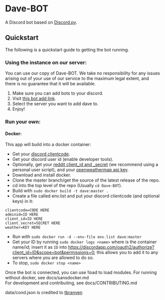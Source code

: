 # Dave-BOT
A Discord bot based on [Discord.py](https://github.com/Rapptz/discord.py).   
## Quickstart  
The following is a quickstart guide to getting the bot running.  
### Using the instance on our server:  
You can use our copy of Dave-BOT. We take no responsibility for any issues arising out of your use of our service to the maximum legal extent, and there is no guarantee that it will be available.  
1. Make sure you can add bots to your discord.
2. Visit [this bot add link](https://discordapp.com/oauth2/authorize?client_id=321704542406443009&scope=bot&permissions=0).  
3. Select the server you want to add dave to.  
4. Enjoy!  

### Run your own:  
#### Docker:  
This app will build into a docker container:
- Get your [discord clientcode](https://discordapp.com/developers/applications/me).
- Get your discord user id (enable developer tools).
- Optionally, get your [reddit client_id and _secret](https://reddit.com/prefs/apps/) (we recommend using a personal user script), and your [openweathermap api key](https://home.openweathermap.org/api_keys).  
- Download and install docker.  
- Clone the master branch/get the source of the latest release of the repo.  
- cd into the top level of the repo (Usually ```cd Dave-BOT```).  
- Build with ```sudo docker build -t dave:master .```  
- Create a file called env.list and put your discord clientcode (and optional keys) in it:  
```
clientcode=CODE HERE
adminid=ID HERE
client_id=ID HERE
client_secret=SECRET HERE
weather=KEY HERE
```
- Run with ```sudo docker run -d --env-file env.list dave:master```  
- Get your ID by running ```sudo docker logs <name>``` where <name> is the container name/id; insert it as ```ID``` into https://discordapp.com/oauth2/authorize?client_id=ID&scope=bot&permissions=0; this allows you to add it to any servers where you are allowed to do so.  
- To stop, ```sudo docker stop <name>```  

Once the bot is connected, you can use !load to load modules.
For running without docker, see docs/sansdocker.md  
For development and contributing, see docs/CONTRIBUTING.md  

data/cond.json is credited to [tbranyen](https://gist.github.com/tbranyen/62d974681dea8ee0caa1#file-icons-json)
